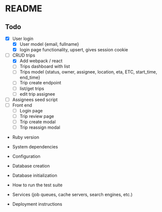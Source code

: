 # README

## Todo

- [x] User login
  - [x] User model {email, fullname}
  - [x] login page functionality, upsert, gives session cookie
- [ ] CRUD trips
  - [x] Add webpack / react
  - [ ] Trips dashboard with list
  - [ ] Trips model {status, owner, assignee, location, eta, ETC, start_time, end_time}
  - [ ] Trip create endpoint
  - [ ] list/get trips
  - [ ] edit trip assignee
- [ ] Assignees seed script
- [ ] Front end
  - [ ] Login page
  - [ ] Trip review page
  - [ ] Trip create modal
  - [ ] Trip reassign modal

* Ruby version

* System dependencies

* Configuration

* Database creation

* Database initialization

* How to run the test suite

* Services (job queues, cache servers, search engines, etc.)

* Deployment instructions
